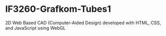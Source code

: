 # IF3260-Grafkom-Tubes1
2D Web Based CAD (Computer-Aided Design) developed with HTML, CSS, and JavaScript using WebGL 
